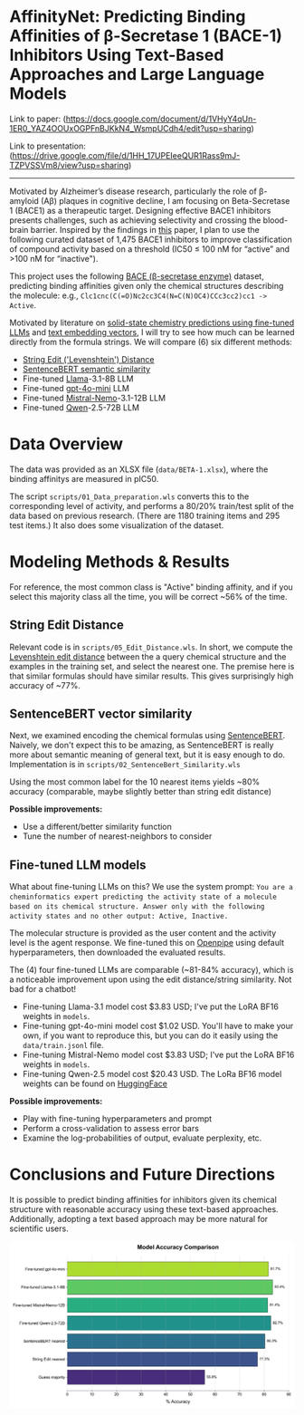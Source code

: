 # AffinityNet: Predicting Binding Affinities of β-Secretase 1 (BACE-1) Inhibitors Using Text-Based Approaches and Large Language Models

Link to paper: (https://docs.google.com/document/d/1VHyY4qUn-1ER0_YAZ4OOUxOGPFnBJKkN4_WsmpUCdh4/edit?usp=sharing)

Link to presentation: (https://drive.google.com/file/d/1HH_17UPEIeeQUR1Rass9mJ-TZPVSSVm8/view?usp=sharing)

- - - - - - - - - - - - - - - - - - - - - - - - - - - - - - - - - - - - - - - - - - - - - - - - - - - - - - - - - - - - - - - - - - - - - - - - - - - - - - - - -

Motivated by Alzheimer’s disease research, particularly the role of β-amyloid (Aβ) plaques in cognitive decline, I am focusing on Beta-Secretase 1 (BACE1) as a therapeutic target. Designing effective BACE1 inhibitors presents challenges, such as achieving selectivity and crossing the blood-brain barrier. Inspired by the findings in [this](https://pubs.acs.org/doi/10.1021/acs.jcim.6b00290) paper, I plan to use the following curated dataset of 1,475 BACE1 inhibitors to improve classification of compound activity based on a threshold (IC50 ≤ 100 nM for “active” and >100 nM for “inactive"). 

This project uses the following [BACE (β-secretase enzyme)](https://raw.githubusercontent.com/deepchem/deepchem/refs/heads/master/datasets/rev8020split_desc.csv) dataset, predicting binding affinities given only the chemical structures describing the molecule: e.g., `Clc1cnc(C(=O)Nc2cc3C4(N=C(N)OC4)CCc3cc2)cc1 -> Active`.  

Motivated by literature on [solid-state chemistry predictions using fine-tuned LLMs](https://doi.org/10.1021/jacs.4c05840) and [text embedding vectors](https://dx.doi.org/10.26434/chemrxiv-2024-ltncz), I will try to see how much can be learned directly from the formula strings. We will compare (6) six different methods:
- [String Edit ('Levenshtein') Distance](https://en.wikipedia.org/wiki/Levenshtein_distance)
- [SentenceBERT semantic similarity](https://arxiv.org/abs/1908.10084)
- Fine-tuned [Llama](https://www.llama.com)-3.1-8B LLM
- Fine-tuned [gpt-4o-mini](https://platform.openai.com/docs/models/gpt-4o-mini) LLM
- Fine-tuned [Mistral-Nemo](https://mistral.ai/)-3.1-12B LLM
- Fine-tuned [Qwen](https://qwenlm.github.io/)-2.5-72B LLM



# Data Overview

The data was provided as an XLSX file (`data/BETA-1.xlsx`), where the binding affinitys are measured in pIC50.

The script `scripts/01_Data_preparation.wls` converts this to the corresponding level of activity, and performs a  80/20% train/test split of the data based on previous research. (There are 1180 training items and 295 test items.)  It also does some visualization of the dataset.


# Modeling Methods & Results

For reference, the most common class is "Active" binding affinity, and if you select this majority class all the time, you will be correct ~56% of the time.

## String Edit Distance

Relevant code is in `scripts/05_Edit_Distance.wls`.  In short, we compute the [Levenshtein edit distance](https://reference.wolfram.com/language/ref/EditDistance.html) between the a query chemical structure and the examples in the training set, and select the nearest one.  The premise here is that similar formulas should have similar results. This gives surprisingly high accuracy of ~77%.

## SentenceBERT vector similarity

Next, we examined encoding the chemical formulas using [SentenceBERT](https://arxiv.org/abs/1908.10084). Naively, we don't expect this to be amazing, as SentenceBERT is really more about semantic meaning of general text, but it is easy enough to do. Implementation is in `scripts/02_SentenceBert_Similarity.wls`

Using the most common label for the 10 nearest items yields ~80% accuracy (comparable, maybe slightly better than string edit distance)

**Possible improvements:**
- Use a different/better similarity function
- Tune the number of nearest-neighbors to consider


## Fine-tuned LLM models

What about fine-tuning LLMs on this?  We use the system prompt: `You are a cheminformatics expert predicting the activity state of a molecule based on its chemical structure. Answer only with the following activity states and no other output: Active, Inactive.`

The molecular structure is provided as the user content and the activity level is the agent response.  We fine-tuned this on [Openpipe](https://openpipe.ai) using default hyperparameters, then downloaded the evaluated results.

The (4) four fine-tuned LLMs are comparable (~81-84% accuracy), which is a noticeable improvement upon using the edit distance/string similarity. Not bad for a chatbot! 

- Fine-tuning Llama-3.1 model cost $3.83 USD;  I've put the LoRA BF16 weights in `models`.
- Fine-tuning gpt-4o-mini model cost $1.02 USD.  You'll have to make your own, if you want to reproduce this, but you can do it easily using the `data/train.jsonl` file.
- Fine-tuning Mistral-Nemo model cost $3.83 USD;  I've put the LoRA BF16 weights in `models`.
- Fine-tuning Qwen-2.5 model cost $20.43 USD. The LoRa BF16 model weights can be found on [HuggingFace](https://huggingface.co/jere-myybao/affinitynet-qwen-2.5-70B/blob/main/qwen.zip)

**Possible improvements:**
- Play with fine-tuning hyperparameters and prompt
- Perform a cross-validation to assess error bars
- Examine the log-probabilities of output, evaluate perplexity, etc.

# Conclusions and Future Directions

It is possible to predict binding affinities for inhibitors given its chemical structure with reasonable accuracy using these text-based approaches. Additionally, adopting a text based approach may be more natural for scientific users.

![summary barchart](figures/summary_barchart.png)
